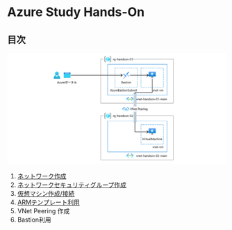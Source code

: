 # Azure Study Hands-On

## 目次

![完成状態](/docs/images/ex00-0000-completed.png)

1. [ネットワーク作成](exercise01.md)
1. [ネットワークセキュリティグループ作成](exercise02.md)
1. [仮想マシン作成/接続](exercise03.md)
1. [ARMテンプレート利用](exercise04.md)
1. VNet Peering 作成
1. Bastion利用

